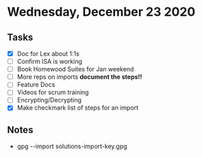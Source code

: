 # Wednesday, December 23 2020

## Tasks
- [x] Doc for Lex about 1:1s 
- [ ] Confirm ISA is working
- [ ] Book Homewood Suites for Jan weekend   
- [ ] More reps on imports **document the steps!!**
- [ ] Feature Docs
- [ ] Videos for scrum training
- [ ] Encrypting/Decrypting
- [x] Make checkmark list of steps for an import
## Notes
* gpg --import solutions-import-key.gpg

